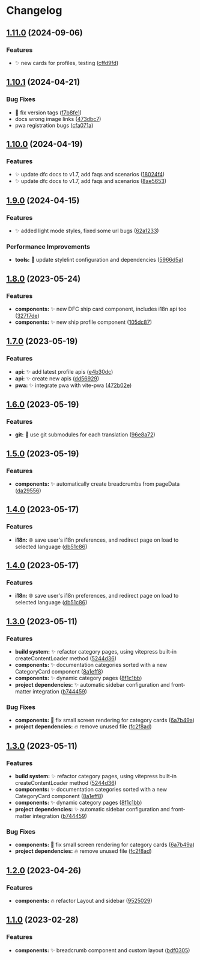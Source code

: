 # Changelog

## [1.11.0](https://github.com/isorna/dropcommander/compare/v1.10.1...v1.11.0) (2024-09-06)


### Features

* :sparkles: new cards for profiles, testing ([cffd9fd](https://github.com/isorna/dropcommander/commit/cffd9fd1574486cbcf4822504f20c9ae4e19b91a))

## [1.10.1](https://github.com/isorna/dropcommander/compare/v1.10.0...v1.10.1) (2024-04-21)


### Bug Fixes

* :bug: fix version tags ([f7b8fe1](https://github.com/isorna/dropcommander/commit/f7b8fe12793cdf884a8471f73b72f6245ec1c020))
* docs wrong image links ([473dbc7](https://github.com/isorna/dropcommander/commit/473dbc79eb37fefb0986157892b5916a57abfaca))
* pwa registration bugs ([cfa071a](https://github.com/isorna/dropcommander/commit/cfa071aa5704e8efd0d58aae49d19219a26e99e1))

## [1.10.0](https://github.com/isorna/dropcommander/compare/v1.9.0...v1.10.0) (2024-04-19)


### Features

* :sparkles: update dfc docs to v1.7, add faqs and scenarios ([18024f4](https://github.com/isorna/dropcommander/commit/18024f4cab41b51429ed12e6369a6d11120d647e))
* :sparkles: update dfc docs to v1.7, add faqs and scenarios ([8ae5653](https://github.com/isorna/dropcommander/commit/8ae56539a126e44c7eef5834991527fef1e4d959))

## [1.9.0](https://github.com/isorna/dropcommander/compare/v1.8.0...v1.9.0) (2024-04-15)


### Features

* :sparkles: added light mode styles, fixed some url bugs ([62a1233](https://github.com/isorna/dropcommander/commit/62a1233a2aef2dc050ae2544c68fb5348a527860))


### Performance Improvements

* **tools:** :rotating_light: update stylelint configuration and dependencies ([5966d5a](https://github.com/isorna/dropcommander/commit/5966d5a9d707f0a001f0c6cd11176b2ae799860d))

## [1.8.0](https://github.com/isorna/dropcommander/compare/v1.7.0...v1.8.0) (2023-05-24)


### Features

* **components:** :sparkles: new DFC ship card component, includes i18n api too ([327f7de](https://github.com/isorna/dropcommander/commit/327f7de882bfabdbbb3d17eb7467fd4050d13563))
* **components:** :sparkles: new ship profile component ([105dc87](https://github.com/isorna/dropcommander/commit/105dc8752bdf2131cdebd08149a21fffe18eca4b))

## [1.7.0](https://github.com/isorna/dropcommander/compare/v1.6.0...v1.7.0) (2023-05-19)


### Features

* **api:** :sparkles: add latest profile apis ([e4b30dc](https://github.com/isorna/dropcommander/commit/e4b30dcb446017983124217252e02d4082b60d84))
* **api:** :sparkles: create new apis ([dd56929](https://github.com/isorna/dropcommander/commit/dd56929c9a184fc10d9802ed20d7ec2e2c6df9b1))
* **pwa:** :sparkles: integrate pwa with vite-pwa ([472b02e](https://github.com/isorna/dropcommander/commit/472b02ee715df9f037415121ce9346d5452e83ef))

## [1.6.0](https://github.com/isorna/dropcommander/compare/v1.5.0...v1.6.0) (2023-05-19)


### Features

* **git:** :truck: use git submodules for each translation ([96e8a72](https://github.com/isorna/dropcommander/commit/96e8a72f025ced8f7a461723efb024ac026464b9))

## [1.5.0](https://github.com/isorna/dropcommander/compare/v1.4.0...v1.5.0) (2023-05-19)


### Features

* **components:** :sparkles: automatically create breadcrumbs from pageData ([da29556](https://github.com/isorna/dropcommander/commit/da295561e795c865d0b6ae76b90c8db49e5d7f46))

## [1.4.0](https://github.com/isorna/dropcommander/compare/v1.3.0...v1.4.0) (2023-05-17)


### Features

* **i18n:** :globe_with_meridians: save user's i18n preferences, and redirect page on load to selected language ([db51c86](https://github.com/isorna/dropcommander/commit/db51c86e6fb29d3bd71c99fa6e6c19c964544554))

## [1.4.0](https://github.com/isorna/dropcommander/compare/v1.3.0...v1.4.0) (2023-05-17)


### Features

* **i18n:** :globe_with_meridians: save user's i18n preferences, and redirect page on load to selected language ([db51c86](https://github.com/isorna/dropcommander/commit/db51c86e6fb29d3bd71c99fa6e6c19c964544554))

## [1.3.0](https://github.com/isorna/dropcommander/compare/v1.2.0...v1.3.0) (2023-05-11)


### Features

* **build system:** :sparkles: refactor category pages, using vitepress built-in createContentLoader method ([5244d36](https://github.com/isorna/dropcommander/commit/5244d363e8a20a6dc295ca5136a9857b0a80ec80))
* **components:** :sparkles: documentation categories sorted with a new CategoryCard component ([8a1eff8](https://github.com/isorna/dropcommander/commit/8a1eff87f723a908afacfbeea96af4f3484dadac))
* **components:** :sparkles: dynamic category pages ([8f1c1bb](https://github.com/isorna/dropcommander/commit/8f1c1bb5659db5e85e83dc8d40f025105f223365))
* **project dependencies:** :sparkles: automatic sidebar configuration and front-matter integration ([b744459](https://github.com/isorna/dropcommander/commit/b7444590aa5f4544264fb10b9f14a824944b9349))


### Bug Fixes

* **components:** :lipstick: fix small screen rendering for category cards ([6a7b49a](https://github.com/isorna/dropcommander/commit/6a7b49a6af476c55ea153c8b614df38ed10e2ca6))
* **project dependencies:** :fire: remove unused file ([fc2f8ad](https://github.com/isorna/dropcommander/commit/fc2f8adcaa56083189a53f0897330a2d25c693e7))

## [1.3.0](https://github.com/isorna/dropcommander/compare/v1.2.0...v1.3.0) (2023-05-11)


### Features

* **build system:** :sparkles: refactor category pages, using vitepress built-in createContentLoader method ([5244d36](https://github.com/isorna/dropcommander/commit/5244d363e8a20a6dc295ca5136a9857b0a80ec80))
* **components:** :sparkles: documentation categories sorted with a new CategoryCard component ([8a1eff8](https://github.com/isorna/dropcommander/commit/8a1eff87f723a908afacfbeea96af4f3484dadac))
* **components:** :sparkles: dynamic category pages ([8f1c1bb](https://github.com/isorna/dropcommander/commit/8f1c1bb5659db5e85e83dc8d40f025105f223365))
* **project dependencies:** :sparkles: automatic sidebar configuration and front-matter integration ([b744459](https://github.com/isorna/dropcommander/commit/b7444590aa5f4544264fb10b9f14a824944b9349))


### Bug Fixes

* **components:** :lipstick: fix small screen rendering for category cards ([6a7b49a](https://github.com/isorna/dropcommander/commit/6a7b49a6af476c55ea153c8b614df38ed10e2ca6))
* **project dependencies:** :fire: remove unused file ([fc2f8ad](https://github.com/isorna/dropcommander/commit/fc2f8adcaa56083189a53f0897330a2d25c693e7))

## [1.2.0](https://github.com/isorna/dropcommander/compare/v1.1.0...v1.2.0) (2023-04-26)


### Features

* **components:** :fire: refactor Layout and sidebar ([9525029](https://github.com/isorna/dropcommander/commit/95250291dbb930ffa577da3dc10307ce2e8bed2e))

## [1.1.0](https://github.com/isorna/dropcommander/compare/v1.0.0...v1.1.0) (2023-02-28)


### Features

* **components:** :sparkles: breadcrumb component and custom layout ([bdf0305](https://github.com/isorna/dropcommander/commit/bdf030570e47d770377415ccc20e30ae0a888e8f))
